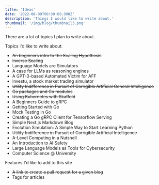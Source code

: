 ```yaml
---
title: 'Ideas'
date: '2022-08-09T00:00:00.000Z'
description: 'Things I would like to write about.'
thumbnail: '/img/blog/thumbnail3.png'
---
```


There are a lot of topics I plan to write about.


Topics I'd like to write about:
- ~~An beginners intro to the Scaling Hypothesis~~
- ~~Inverse Scaling~~
- Language Models are Simulators
- A case for LLMs as reasoning engines
- A GPT-3-based Automated Victim for AFF 
- Investu, a stock market trading simulator
- ~~Utility Indifference in Pursuit of Corrigible Artificial General Intelligence~~
- ~~Go packages and Go modules~~
- ~~Using Kubernetes with Skaffold~~
- A Beginners Guide to gRPC 
- Getting Started with Go 
- Mock Testing in Go
- Creating a Go gRPC Client for Tensorflow Serving
- Simple Next.js Markdown Blog
- Evolution Simulation: A Simple Way to Start Learning Python
- ~~Utility Indifference in Pursuit of Corrigible Artificial Intelligence~~
- A-Level Computing in a Nutshell 
- An Introduction to AI Safety
- Large Language Models as Tools for Cybersecurity
- Computer Science @ University

Features I'd like to add to this site

- ~~A link to create a pull request for a given blog~~
- Tags for articles
